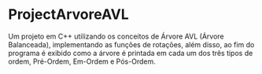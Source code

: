 # ProjectArvoreAVL
Um projeto em C++ utilizando os conceitos de Árvore AVL (Árvore Balanceada), implementando as funções de rotações, além disso, ao fim do programa é exibido como a árvore é printada em cada um dos três tipos de ordem, Pré-Ordem, Em-Ordem e Pós-Ordem.
